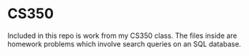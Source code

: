 CS350
=====
Included in this repo is work from my CS350 class. The files inside are homework problems 
which involve search queries on an SQL database.

